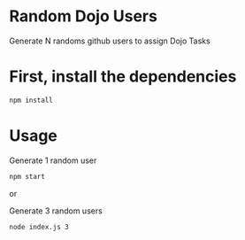 # Random Dojo Users

Generate N randoms github users to assign Dojo Tasks

# First, install the dependencies

```sh
npm install
```

# Usage

Generate 1 random user
```sh
npm start
```

or

Generate 3 random users
```sh
node index.js 3
```
